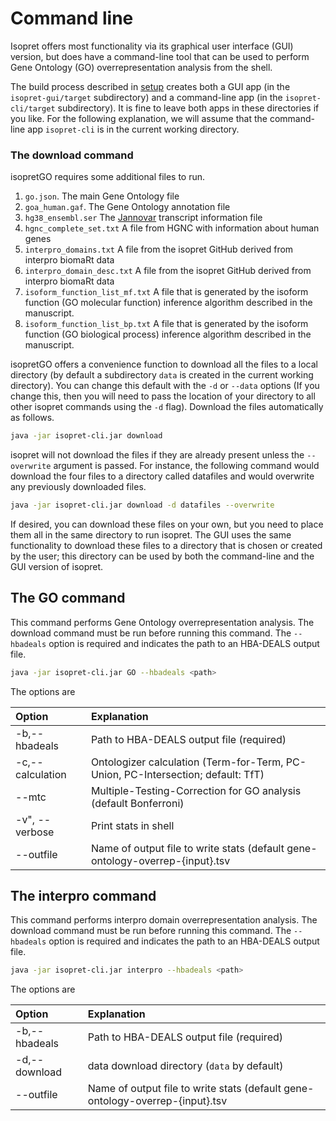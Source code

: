 # Command line


Isopret offers most functionality via its graphical user interface (GUI) version,
but does have a command-line tool that can be used to perform Gene Ontology (GO)
overrepresentation analysis from the shell.

The build process described in [setup](setup.md) creates both a GUI app (in the
``isopret-gui/target`` subdirectory) and a command-line app (in
the ``isopret-cli/target`` subdirectory). It is fine to leave both apps in these
directories if you like. For the following explanation, we will assume that
the command-line app ``isopret-cli`` is in the current working directory.


### The download command



isopretGO requires some additional files to run.

1. ``go.json``. The main Gene Ontology file
2. ``goa_human.gaf``. The Gene Ontology annotation file
3. ``hg38_ensembl.ser`` The [Jannovar](https://github.com/charite/jannovar) transcript information file
4. ``hgnc_complete_set.txt`` A file from HGNC with information about human genes
5. ``interpro_domains.txt`` A file from the isopret GitHub derived from interpro biomaRt data
6. ``interpro_domain_desc.txt`` A file from the isopret GitHub derived from interpro biomaRt data
7. ``isoform_function_list_mf.txt`` A file that is generated by the isoform function (GO molecular function) inference algorithm described in the manuscript.
8. ``isoform_function_list_bp.txt`` A file that is generated by the isoform function (GO biological process) inference algorithm described in the manuscript.



isopretGO offers a convenience function to download all the files
to a local directory (by default a subdirectory ``data`` is created in the current working directory).
You can change this default with the ``-d`` or ``--data`` options
(If you change this, then you will need to pass the location of your directory to all other isopret commands
using the ``-d`` flag). Download the files automatically as follows.

```bash
java -jar isopret-cli.jar download
```
    
isopret will not download the files if they are already present unless the ``--overwrite`` argument is passed. For
instance, the following command would download the four files to a directory called datafiles and would
overwrite any previously downloaded files.

```bash
java -jar isopret-cli.jar download -d datafiles --overwrite
```

If desired, you can download these files on your own, but you need to place them all in the
same directory to run isopret. The GUI uses the same functionality to download these files to a directory
that is chosen or created by the user; this directory can be used by both the command-line and the
GUI version of isopret.

## The GO command


This command performs Gene Ontology overrepresentation analysis. The download command must be run before
running this command. The ``--hbadeals`` option is required and indicates the path to an HBA-DEALS output file.

```bash
java -jar isopret-cli.jar GO --hbadeals <path>
``` 


The options are

| Option           | Explanation                                                                           |
|:-----------------|:--------------------------------------------------------------------------------------|
| -b,--hbadeals    | Path to HBA-DEALS output file (required)                                              |
| -c,--calculation | Ontologizer calculation (Term-for-Term, PC-Union, PC-Intersection; default: TfT)      |
| --mtc            | Multiple-Testing-Correction for GO analysis (default Bonferroni)                      |
| -v", --verbose   | Print stats in shell                                                                  |
| --outfile        | Name of output file to write stats (default gene-ontology-overrep-{input}.tsv         |



## The interpro command


This command performs interpro domain overrepresentation analysis. The download command must be run before
running this command. The ``--hbadeals`` option is required and indicates the path to an HBA-DEALS output file.

```bash
java -jar isopret-cli.jar interpro --hbadeals <path>
```



The options are


|  Option          |   Explanation                                                                        |
|:-----------------|:-------------------------------------------------------------------------------------|
| -b,--hbadeals    | Path to HBA-DEALS output file (required)                                             |
| -d,--download    | data download directory (``data`` by default)                                        |
| --outfile        | Name of output file to write stats (default gene-ontology-overrep-{input}.tsv        |





